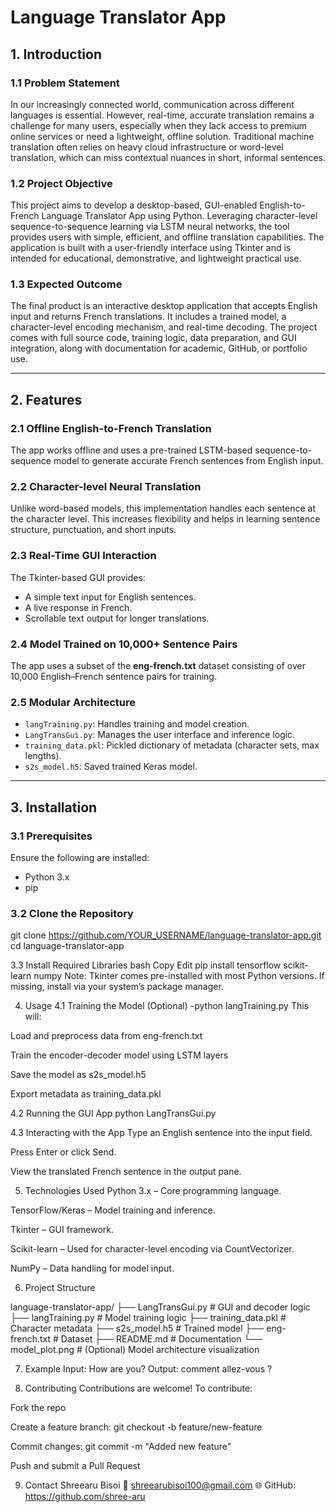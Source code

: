 # Language Translator App

## 1. Introduction

### 1.1 Problem Statement
In our increasingly connected world, communication across different languages is essential. However, real-time, accurate translation remains a challenge for many users, especially when they lack access to premium online services or need a lightweight, offline solution. Traditional machine translation often relies on heavy cloud infrastructure or word-level translation, which can miss contextual nuances in short, informal sentences.

### 1.2 Project Objective
This project aims to develop a desktop-based, GUI-enabled English-to-French Language Translator App using Python. Leveraging character-level sequence-to-sequence learning via LSTM neural networks, the tool provides users with simple, efficient, and offline translation capabilities. The application is built with a user-friendly interface using Tkinter and is intended for educational, demonstrative, and lightweight practical use.

### 1.3 Expected Outcome
The final product is an interactive desktop application that accepts English input and returns French translations. It includes a trained model, a character-level encoding mechanism, and real-time decoding. The project comes with full source code, training logic, data preparation, and GUI integration, along with documentation for academic, GitHub, or portfolio use.

---

## 2. Features

### 2.1 Offline English-to-French Translation
The app works offline and uses a pre-trained LSTM-based sequence-to-sequence model to generate accurate French sentences from English input.

### 2.2 Character-level Neural Translation
Unlike word-based models, this implementation handles each sentence at the character level. This increases flexibility and helps in learning sentence structure, punctuation, and short inputs.

### 2.3 Real-Time GUI Interaction
The Tkinter-based GUI provides:
- A simple text input for English sentences.
- A live response in French.
- Scrollable text output for longer translations.

### 2.4 Model Trained on 10,000+ Sentence Pairs
The app uses a subset of the **eng-french.txt** dataset consisting of over 10,000 English–French sentence pairs for training.

### 2.5 Modular Architecture
- `langTraining.py`: Handles training and model creation.
- `LangTransGui.py`: Manages the user interface and inference logic.
- `training_data.pkl`: Pickled dictionary of metadata (character sets, max lengths).
- `s2s_model.h5`: Saved trained Keras model.

---

## 3. Installation

### 3.1 Prerequisites
Ensure the following are installed:
- Python 3.x
- pip

### 3.2 Clone the Repository

git clone https://github.com/YOUR_USERNAME/language-translator-app.git
cd language-translator-app

3.3 Install Required Libraries
bash
Copy
Edit
pip install tensorflow scikit-learn numpy
Note: Tkinter comes pre-installed with most Python versions. If missing, install via your system’s package manager.

4. Usage
4.1 Training the Model (Optional)
 -python langTraining.py
This will:

Load and preprocess data from eng-french.txt

Train the encoder-decoder model using LSTM layers

Save the model as s2s_model.h5

Export metadata as training_data.pkl

4.2 Running the GUI App
python LangTransGui.py

4.3 Interacting with the App
Type an English sentence into the input field.

Press Enter or click Send.

View the translated French sentence in the output pane.

5. Technologies Used
Python 3.x – Core programming language.

TensorFlow/Keras – Model training and inference.

Tkinter – GUI framework.

Scikit-learn – Used for character-level encoding via CountVectorizer.

NumPy – Data handling for model input.

6. Project Structure
   
language-translator-app/
├── LangTransGui.py         # GUI and decoder logic
├── langTraining.py         # Model training logic
├── training_data.pkl       # Character metadata
├── s2s_model.h5            # Trained model
├── eng-french.txt          # Dataset
├── README.md               # Documentation
└── model_plot.png          # (Optional) Model architecture visualization

7. Example
Input: How are you?
Output: comment allez-vous ?

8. Contributing
Contributions are welcome! To contribute:

Fork the repo

Create a feature branch: git checkout -b feature/new-feature

Commit changes: git commit -m "Added new feature"

Push and submit a Pull Request

9. Contact
Shreearu Bisoi
📧 shreearubisoi100@gmail.com
🌐 GitHub: https://github.com/shree-aru


